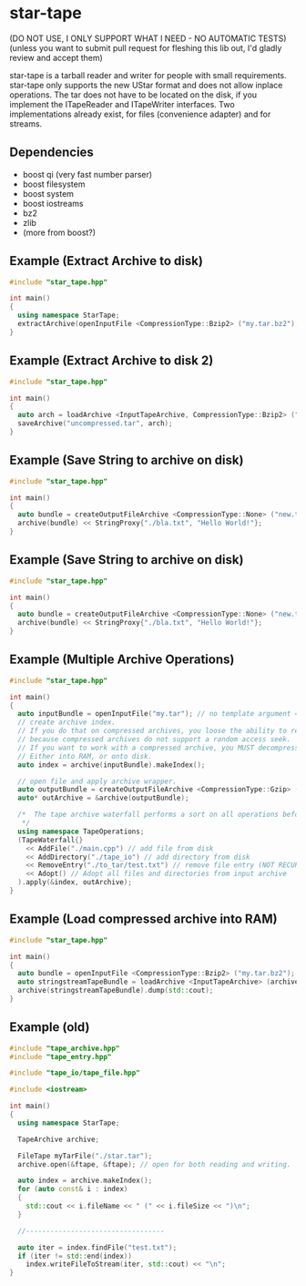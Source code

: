 # star-tape

(DO NOT USE, I ONLY SUPPORT WHAT I NEED - NO AUTOMATIC TESTS)
(unless you want to submit pull request for fleshing this lib out, I'd gladly review and accept them)

star-tape is a tarball reader and writer for people with small requirements.
star-tape only supports the new UStar format and does not allow inplace operations.
The tar does not have to be located on the disk, if you implement the ITapeReader and ITapeWriter interfaces.
Two implementations already exist, for files (convenience adapter) and for streams.

## Dependencies

- boost qi (very fast number parser)
- boost filesystem
- boost system
- boost iostreams 
- bz2
- zlib
- (more from boost?)

## Example (Extract Archive to disk)

```C++
#include "star_tape.hpp"

int main()
{
  using namespace StarTape;
  extractArchive(openInputFile <CompressionType::Bzip2> ("my.tar.bz2"), "unpacked.tar");
}
```

## Example (Extract Archive to disk 2)

```C++
#include "star_tape.hpp"

int main()
{
  auto arch = loadArchive <InputTapeArchive, CompressionType::Bzip2> ("my.tar.bz2");
  saveArchive("uncompressed.tar", arch);
}
```

## Example (Save String to archive on disk)

```C++
#include "star_tape.hpp"

int main()
{
  auto bundle = createOutputFileArchive <CompressionType::None> ("new.tar");
  archive(bundle) << StringProxy{"./bla.txt", "Hello World!"};
}
```

## Example (Save String to archive on disk)

```C++
#include "star_tape.hpp"

int main()
{
  auto bundle = createOutputFileArchive <CompressionType::None> ("new.tar");
  archive(bundle) << StringProxy{"./bla.txt", "Hello World!"};
}
```

## Example (Multiple Archive Operations)

```C++
#include "star_tape.hpp"

int main()
{
  auto inputBundle = openInputFile("my.tar"); // no template argument = no compression
  // create archive index.
  // If you do that on compressed archives, you loose the ability to read it,
  // because compressed archives do not support a random access seek.
  // If you want to work with a compressed archive, you MUST decompress it entirely before doing work on it.
  // Either into RAM, or onto disk.
  auto index = archive(inputBundle).makeIndex();

  // open file and apply archive wrapper.
  auto outputBundle = createOutputFileArchive <CompressionType::Gzip> ("other.tar.gz");
  auto* outArchive = &archive(outputBundle);

  /*  The tape archive waterfall performs a sort on all operations before performing them.
   */
  using namespace TapeOperations;
  (TapeWaterfall{}
    << AddFile("./main.cpp") // add file from disk
    << AddDirectory("./tape_io") // add directory from disk
    << RemoveEntry("./to_tar/test.txt") // remove file entry (NOT RECURSIVE!!!)
    << Adopt() // Adopt all files and directories from input archive
  ).apply(&index, outArchive);
}
```


## Example (Load compressed archive into RAM)

```C++
#include "star_tape.hpp"

int main()
{
  auto bundle = openInputFile <CompressionType::Bzip2> ("my.tar.bz2");
  auto stringstreamTapeBundle = loadArchive <InputTapeArchive> (archive(bundle));
  archive(stringstreamTapeBundle).dump(std::cout);
}
```

## Example (old)

```C++
#include "tape_archive.hpp"
#include "tape_entry.hpp"

#include "tape_io/tape_file.hpp"

#include <iostream>

int main()
{
  using namespace StarTape;

  TapeArchive archive;

  FileTape myTarFile("./star.tar");
  archive.open(&ftape, &ftape); // open for both reading and writing.

  auto index = archive.makeIndex();
  for (auto const& i : index)
  {
    std::cout << i.fileName << " (" << i.fileSize << ")\n";
  }

  //----------------------------------

  auto iter = index.findFile("test.txt");
  if (iter != std::end(index))
    index.writeFileToStream(iter, std::cout) << "\n";
}
```
